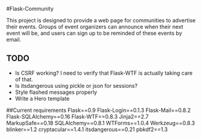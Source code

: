 #Flask-Community

This project is designed to provide a web page for communities to advertise their events. Groups of event organizers can announce when their next event will be, and users can sign up to be reminded of these events by email.

## TODO

* Is CSRF working? I need to verify that Flask-WTF is actually taking care of that.
* Is itsdangerous using pickle or json for sessions?
* Style flashed messages properly
* Write a Hero template

##Current requirements
Flask==0.9
Flask-Login==0.1.3
Flask-Mail==0.8.2
Flask-SQLAlchemy==0.16
Flask-WTF==0.8.3
Jinja2==2.7
MarkupSafe==0.18
SQLAlchemy==0.8.1
WTForms==1.0.4
Werkzeug==0.8.3
blinker==1.2
cryptacular==1.4.1
itsdangerous==0.21
pbkdf2==1.3
